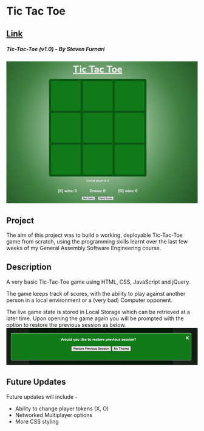 # **Tic Tac Toe**



## [Link](https://sfurnari.github.io/tic-tac-toe/)
##### Tic-Tac-Toe (v1.0) - By Steven Furnari
![game screen](/screenshots/game.png)

## **Project**

The aim of this project was to build a working, deployable Tic-Tac-Toe game from scratch, using the programming skills learnt over the last few weeks of my General Assembly Software Engineering course.


## **Description**

A very basic Tic-Tac-Toe game using HTML, CSS, JavaScript and jQuery.

The game keeps track of scores, with the ability to play against another person in a local environment or a (very bad) Computer opponent.

The live game state is stored in Local Storage which can be retrieved at a later time. Upon opening the game again you will be prompted with the option to restore the previous session as below.
![Restore session prompt](/screenshots/restore.png)

## **Future Updates**
Future updates will include -
- Ability to change player tokens (X, O)
- Networked Multiplayer options
- More CSS styling